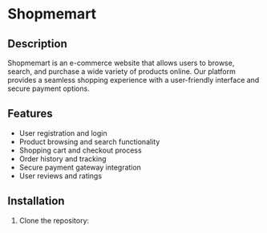 # Shopmemart

## Description
Shopmemart is an e-commerce website that allows users to browse, search, and purchase a wide variety of products online. Our platform provides a seamless shopping experience with a user-friendly interface and secure payment options.

## Features
- User registration and login
- Product browsing and search functionality
- Shopping cart and checkout process
- Order history and tracking
- Secure payment gateway integration
- User reviews and ratings

## Installation
1. Clone the repository:
   